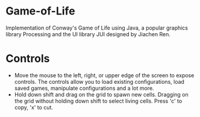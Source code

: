 # Game-of-Life
Implementation of Conway's Game of Life using Java, a popular graphics library Processing and the UI library JUI designed by Jiachen Ren.

# Controls
* Move the mouse to the left, right, or upper edge of the screen to expose controls. The controls allow you to load existing configurations, load saved games, manipulate configurations and a lot more.
* Hold down shift and drag on the grid to spawn new cells. Dragging on the grid without holding down shift to select living cells. Press 'c' to copy, 'x' to cut.
